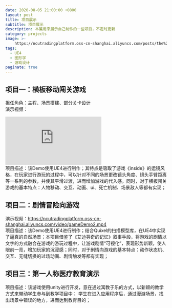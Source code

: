 ```yaml
---
date: 2020-08-05 21:00:00 +0800
layout: post
title: 项目展示
subtitle: 项目展示
description: 本篇用来展示自己制作的一些项目，不定时更新
category: projects
image: >-
    https://ncutradingplatform.oss-cn-shanghai.aliyuncs.com/posts/the%20last%20of%20us%202.png
tags:
  - UE4
  - 图形学
  - 游戏设计
paginate: true
---
```


## 项目一：横板移动闯关游戏
担任角色：主程、场景搭建、部分关卡设计 <br>
演示视频：
<iframe frameborder="0" src="https://v.qq.com/txp/iframe/player.html?vid=c3126qce6a3" allowFullScreen="true"></iframe>
<br>
项目描述：该Demo使用UE4进行制作；其特点是吸取了游戏《inside》的运镜风格，在玩家进行游玩的过程中，可以针对不同的场景更改镜头角度、镜头手臂距离等一系列的参数，并使其平滑过渡，进而增加游戏的代入感。同时，对于横板闯关游戏的基本特点：人物移动、交互、动画、ui、死亡机制、场景敌人等都有实现；

## 项目二：剧情冒险向游戏
演示视频：https://ncutradingplatform.oss-cn-shanghai.aliyuncs.com/video/gameDemo2.mp4<br>
项目描述：该Demo使用UE4进行制作；结合Quixel的扫描模型库，在UE4中实现了逼真的自然场景；本项目借鉴了《艾迪芬奇的记忆》叙事手段，将游戏的剧情以文字的方式融合在游戏的游玩过程中，让游戏剧情“可视化”，表现形势新颖，使人眼前一亮，增加玩家的沉浸感；同时，对于剧情向游戏的基本特点：动作状态机、交互、无缝切换的过场动画、剧情触发等都有实现；


## 项目三：第一人称医疗教育演示
项目描述：该游戏使用unity进行开发，意在通过寓教于乐的方式，以新颖的教学方式来带动学生参与到教学项目中；
学生在进入应用程序后，通过漫游场景，找出场景中错误的地方，进而达到教育目的；
